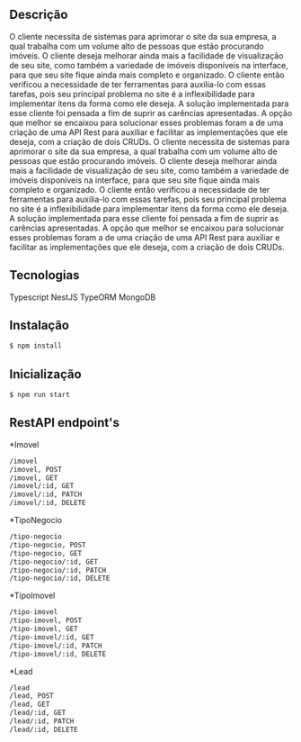 
## Descrição

O cliente necessita de sistemas para aprimorar o site da sua empresa, a qual trabalha com um volume alto de pessoas que estão procurando imóveis. O cliente deseja melhorar ainda mais a facilidade de visualização de seu site, como também a variedade de imóveis disponíveis na interface, para que seu site fique ainda mais completo e organizado.
O cliente então verificou a necessidade de ter ferramentas para auxilia-lo com essas tarefas, pois seu principal problema no site é a inflexibilidade para implementar itens da forma como ele deseja. 
A solução implementada para esse cliente foi pensada a fim de suprir as carências apresentadas. A opção que melhor se encaixou para solucionar esses problemas foram a de uma criação de uma API Rest para auxiliar e facilitar as implementações que ele deseja, com a criação de dois CRUDs.
O cliente necessita de sistemas para aprimorar o site da sua empresa, a qual trabalha com um volume alto de pessoas que estão procurando imóveis. O cliente deseja melhorar ainda mais a facilidade de visualização de seu site, como também a variedade de imóveis disponíveis na interface, para que seu site fique ainda mais completo e organizado.
O cliente então verificou a necessidade de ter ferramentas para auxilia-lo com essas tarefas, pois seu principal problema no site é a inflexibilidade para implementar itens da forma como ele deseja. A solução implementada para esse cliente foi pensada a fim de suprir as carências apresentadas. A opção que melhor se encaixou para solucionar esses problemas foram a de uma criação de uma API Rest para auxiliar e facilitar as implementações que ele deseja, com a criação de dois CRUDs.

## Tecnologias
  Typescript
  NestJS
  TypeORM
  MongoDB

## Instalação

```bash
$ npm install
```

## Inicialização

```bash
$ npm run start

```
## RestAPI endpoint's
*Imovel
```bash
/imovel
/imovel, POST
/imovel, GET
/imovel/:id, GET
/imovel/:id, PATCH
/imovel/:id, DELETE
```
*TipoNegocio
```bash
/tipo-negocio
/tipo-negocio, POST
/tipo-negocio, GET
/tipo-negocio/:id, GET
/tipo-negocio/:id, PATCH
/tipo-negocio/:id, DELETE
```
*TipoImovel
```bash
/tipo-imovel
/tipo-imovel, POST
/tipo-imovel, GET
/tipo-imovel/:id, GET
/tipo-imovel/:id, PATCH
/tipo-imovel/:id, DELETE
```
*Lead
```bash
/lead
/lead, POST
/lead, GET
/lead/:id, GET
/lead/:id, PATCH
/lead/:id, DELETE
```
